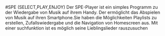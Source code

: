 #SPE (SELECT,PLAY,ENJOY)
Der  SPE-Player ist ein simples Programm zu der Wiedergabe von Musik auf ihrem Handy. Der ermöglicht das Abspielen von Musik auf ihren Smartphone.Sie haben die Möglichkeiten Playlists zu erstellen, Zufallswiedergabe und die Navigation von Homescreen aus. Mit einer suchfunktion ist es möglich seine Lieblingslieder rauszusuchen
